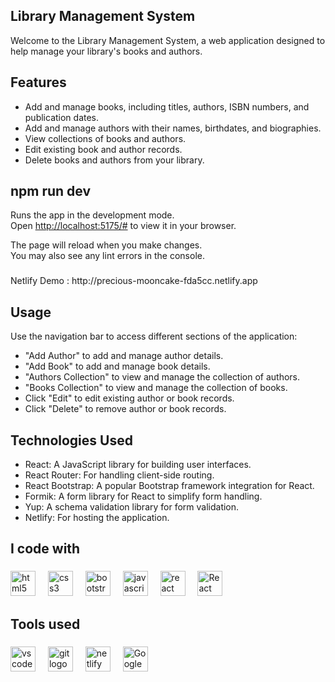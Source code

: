 ## Library Management System

Welcome to the Library Management System, a web application designed to help manage your library's books and authors.

## Features

- Add and manage books, including titles, authors, ISBN numbers, and publication dates.
- Add and manage authors with their names, birthdates, and biographies.
- View collections of books and authors.
- Edit existing book and author records.
- Delete books and authors from your library.

## npm run dev

Runs the app in the development mode.\
Open [http://localhost:5175/#](http://localhost:5175/) to view it in your browser.

The page will reload when you make changes.\
You may also see any lint errors in the console.

###

 <p align="1eft">Netlify Demo : http://precious-mooncake-fda5cc.netlify.app</p>   


## Usage

Use the navigation bar to access different sections of the application:

- "Add Author" to add and manage author details.
- "Add Book" to add and manage book details.
- "Authors Collection" to view and manage the collection of authors.
- "Books Collection" to view and manage the collection of books.
- Click "Edit" to edit existing author or book records.
- Click "Delete" to remove author or book records.
  

## Technologies Used

- React: A JavaScript library for building user interfaces.
- React Router: For handling client-side routing.
- React Bootstrap: A popular Bootstrap framework integration for React.
- Formik: A form library for React to simplify form handling.
- Yup: A schema validation library for form validation.
- Netlify: For hosting the application.


 ###

<h2 align="left">I code with</h2>

###

<div align="left">
  <img src="https://cdn.jsdelivr.net/gh/devicons/devicon/icons/html5/html5-original.svg" height="40" alt="html5 logo"  />
  <img width="12" />
  <img src="https://cdn.jsdelivr.net/gh/devicons/devicon/icons/css3/css3-original.svg" height="40" alt="css3 logo"  />
  <img width="12" />
  <img src="https://cdn.jsdelivr.net/gh/devicons/devicon/icons/bootstrap/bootstrap-original.svg" height="40" alt="bootstrap logo"  />
  <img width="12" />
  <img src="https://cdn.jsdelivr.net/gh/devicons/devicon/icons/javascript/javascript-original.svg" height="40" alt="javascript logo"  />
  <img width="12" />
  <img src="https://skillicons.dev/icons?i=react" height="40" alt="react logo"  />
  <img width="12" />
  <img src="https://www.svgrepo.com/show/354262/react-router.svg" height="40" alt="React Router"  />
  <img width="12" />
</div>

###

<h2 align="left">Tools used</h2>

###

<div align="left">
  <img src="https://cdn.simpleicons.org/visualstudiocode/007ACC" height="40" alt="vscode logo"  />
  <img width="12" />
  <img src="https://cdn.simpleicons.org/git/F05032" height="40" alt="git logo"  />
  <img width="12" />
  <img src="https://cdn.simpleicons.org/netlify/00C7B7" height="40" alt="netlify logo"  />
  <img width="12" />
  <img src="https://upload.wikimedia.org/wikipedia/commons/thumb/e/e1/Google_Chrome_icon_%28February_2022%29.svg/72px-Google_Chrome_icon_%28February_2022%29.svg.png" height="40" alt="Google chrome logo"  />
</div>
